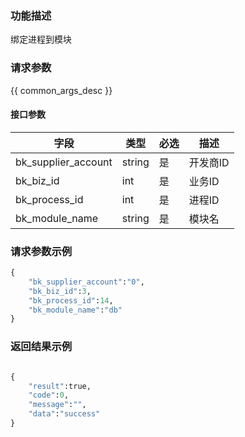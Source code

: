 ### 功能描述

绑定进程到模块
### 请求参数

{{ common_args_desc }}

#### 接口参数

| 字段       |  类型    | 必选   |  描述         |
|------------|----------|--------|---------------|
| bk_supplier_account | string   | 是     | 开发商ID      |
| bk_biz_id  | int   | 是     | 业务ID      |
| bk_process_id | int   | 是     | 进程ID  |
| bk_module_name  | string   | 是     | 模块名     |




### 请求参数示例

```python
{
    "bk_supplier_account":"0",
    "bk_biz_id":3,
    "bk_process_id":14,
    "bk_module_name":"db"
}
```


### 返回结果示例

```python

{
    "result":true,
    "code":0,
    "message":"",
    "data":"success"
}
```

